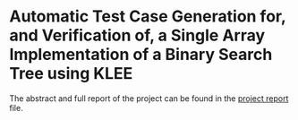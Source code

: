 # Automatic Test Case Generation for, and Verification of, a Single Array Implementation of a Binary Search Tree using KLEE

The abstract and full report of the project can be found in the [project report](https://github.com/owam96/BST_KLEE/blob/main/project_report.pdf) file.
